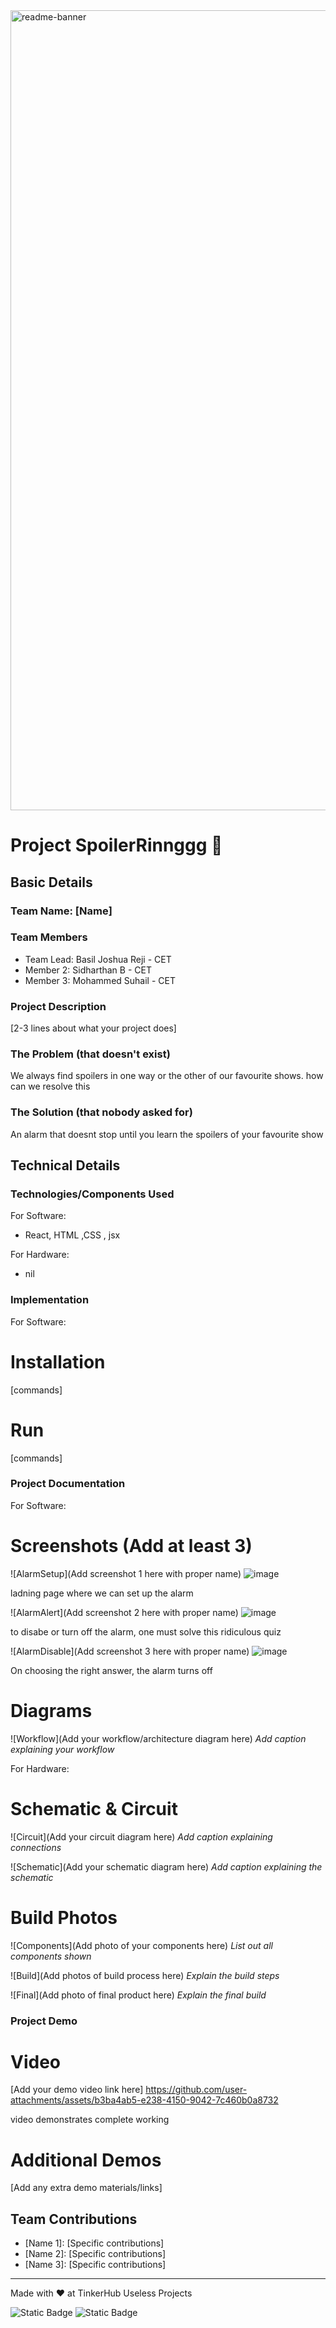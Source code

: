 <img width="1280" alt="readme-banner" src="https://github.com/user-attachments/assets/35332e92-44cb-425b-9dff-27bcf1023c6c">

# Project SpoilerRinnggg 🎯


## Basic Details
### Team Name: [Name]


### Team Members
- Team Lead: Basil Joshua Reji - CET
- Member 2: Sidharthan B - CET
- Member 3: Mohammed Suhail - CET

### Project Description
[2-3 lines about what your project does]

### The Problem (that doesn't exist)
We always find spoilers in one way or the other of our favourite shows. how can we resolve this

### The Solution (that nobody asked for)
An alarm that doesnt stop until you learn the spoilers of your favourite show

## Technical Details
### Technologies/Components Used
For Software:
- React, HTML ,CSS , jsx


For Hardware:
- nil

### Implementation
For Software:
# Installation
[commands]

# Run
[commands]

### Project Documentation
For Software:

# Screenshots (Add at least 3)
![AlarmSetup](Add screenshot 1 here with proper name)
![image](https://github.com/user-attachments/assets/44c24513-d2fe-41ae-b32a-ab742b932b05)

ladning page where we can set up the alarm 

![AlarmAlert](Add screenshot 2 here with proper name)
![image](https://github.com/user-attachments/assets/719b79eb-5459-4304-9c4c-4b00a0010b5c)

to disabe or turn off the alarm, one must solve this ridiculous quiz

![AlarmDisable](Add screenshot 3 here with proper name)
![image](https://github.com/user-attachments/assets/2668695a-c8dd-409b-86b6-34045ca98773)

On choosing the right answer, the alarm turns off

# Diagrams
![Workflow](Add your workflow/architecture diagram here)
*Add caption explaining your workflow*

For Hardware:

# Schematic & Circuit
![Circuit](Add your circuit diagram here)
*Add caption explaining connections*

![Schematic](Add your schematic diagram here)
*Add caption explaining the schematic*

# Build Photos
![Components](Add photo of your components here)
*List out all components shown*

![Build](Add photos of build process here)
*Explain the build steps*

![Final](Add photo of final product here)
*Explain the final build*

### Project Demo
# Video

[Add your demo video link here]
https://github.com/user-attachments/assets/b3ba4ab5-e238-4150-9042-7c460b0a8732


video demonstrates complete working

# Additional Demos
[Add any extra demo materials/links]

## Team Contributions
- [Name 1]: [Specific contributions]
- [Name 2]: [Specific contributions]
- [Name 3]: [Specific contributions]

---
Made with ❤️ at TinkerHub Useless Projects 

![Static Badge](https://img.shields.io/badge/TinkerHub-24?color=%23000000&link=https%3A%2F%2Fwww.tinkerhub.org%2F)
![Static Badge](https://img.shields.io/badge/UselessProject--24-24?link=https%3A%2F%2Fwww.tinkerhub.org%2Fevents%2FQ2Q1TQKX6Q%2FUseless%2520Projects)



